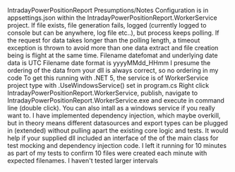 IntradayPowerPositionReport
Presumptions/Notes
Configuration is in appsettings.json within the IntradayPowerPositionReport.WorkerService project.
If file exists, file generation fails, logged (currently logged to console but can be anywhere, log file etc..), but process keeps polling.
If the request for data takes longer than the polling length, a timeout exception is thrown to avoid more than one data extract and file creation being is flight at the same time.
Filename datefomat and underlying date data is UTC
Filename date format is yyyyMMdd_HHmm
I presume the ordering of the data from your dll is always correct, so no ordering in my code
To get this running with .NET 5, the service is of WorkerService project type with .UseWindowsService() set in program.cs 
Right click IntradayPowerPositionReport.WorkerService, publish, navigate to IntradayPowerPositionReport.WorkerService.exe and execute in command line (double click). You can also intall as a windows service if you really want to.
I have implemented dependency injection, which maybe overkill, but in theory means different datasources and export types can be plugged in (extended) without pulling apart the existing core logic and tests.
It would help if your supplied dll included an interface of the of the main class for test mocking and dependency injection code.
I left it running for 10 minutes as part of my tests to confirm 10 files were created each minute with expected filenames. I haven't tested larger intervals
